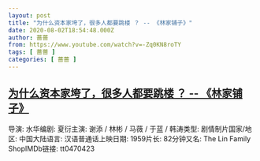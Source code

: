 ```yaml
---
layout: post
title: "为什么资本家垮了，很多人都要跳楼 ？ -- 《林家铺子》"
date: 2020-08-02T18:54:48.000Z
author: 蔷蔷
from: https://www.youtube.com/watch?v=-Zq0KN8roTY
tags: [ 蔷蔷 ]
categories: [ 蔷蔷 ]
---
```

<!--1596394488000-->
[为什么资本家垮了，很多人都要跳楼 ？ -- 《林家铺子》](https://www.youtube.com/watch?v=-Zq0KN8roTY)
------

<div>
导演: 水华编剧: 夏衍主演: 谢添 / 林彬 / 马薇 / 于蓝 / 韩涛类型: 剧情制片国家/地区: 中国大陆语言: 汉语普通话上映日期: 1959片长: 82分钟又名: The Lin Family ShopIMDb链接: tt0470423
</div>
